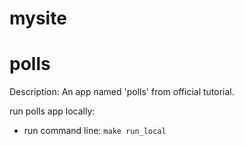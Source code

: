 # mysite


# polls
Description: An app named 'polls' from official tutorial.

run polls app locally:
- run command line: `make run_local` 
